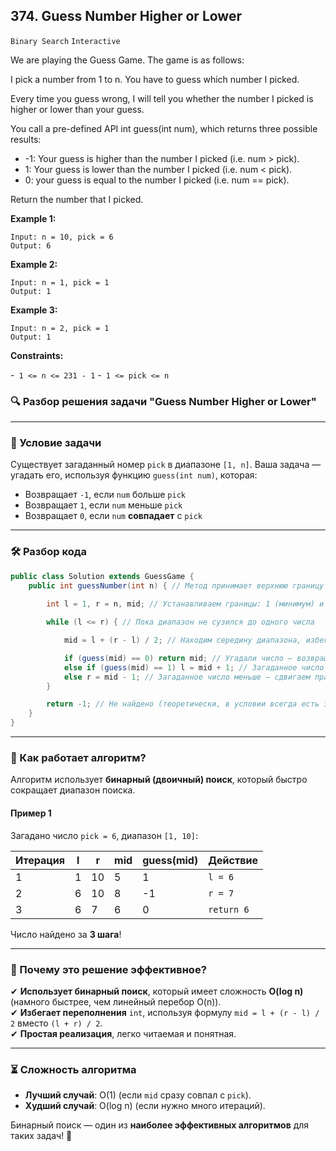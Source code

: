 ## 374. Guess Number Higher or Lower
`Binary Search` `Interactive`

We are playing the Guess Game. The game is as follows:

I pick a number from 1 to n. You have to guess which number I picked.

Every time you guess wrong, I will tell you whether the number I picked is higher or lower than your guess.

You call a pre-defined API int guess(int num), which returns three possible results:

- -1: Your guess is higher than the number I picked (i.e. num > pick).
- 1: Your guess is lower than the number I picked (i.e. num < pick).
- 0: your guess is equal to the number I picked (i.e. num == pick).

Return the number that I picked.

**Example 1:**
```
Input: n = 10, pick = 6
Output: 6
```
**Example 2:**
~~~
Input: n = 1, pick = 1
Output: 1
~~~

**Example 3:**
~~~
Input: n = 2, pick = 1
Output: 1
~~~

**Constraints:**

-` 1 <= n <= 231 - 1`
-` 1 <= pick <= n`


### **🔍 Разбор решения задачи "Guess Number Higher or Lower"**

---

### **📌 Условие задачи**
Существует загаданный номер `pick` в диапазоне `[1, n]`. Ваша задача — угадать его, используя функцию `guess(int num)`, которая:
- Возвращает `-1`, если `num` больше `pick`
- Возвращает `1`, если `num` меньше `pick`
- Возвращает `0`, если `num` **совпадает** с `pick`

---

### **🛠 Разбор кода**
```java
public class Solution extends GuessGame { 
    public int guessNumber(int n) { // Метод принимает верхнюю границу числа
        
        int l = 1, r = n, mid; // Устанавливаем границы: 1 (минимум) и n (максимум)

        while (l <= r) { // Пока диапазон не сузился до одного числа

            mid = l + (r - l) / 2; // Находим середину диапазона, избегая переполнения

            if (guess(mid) == 0) return mid; // Угадали число — возвращаем его
            else if (guess(mid) == 1) l = mid + 1; // Загаданное число больше — сдвигаем левую границу
            else r = mid - 1; // Загаданное число меньше — сдвигаем правую границу
        }

        return -1; // Не найдено (теоретически, в условии всегда есть загаданное число)
    }
}
```

---

### **🔢 Как работает алгоритм?**
Алгоритм использует **бинарный (двоичный) поиск**, который быстро сокращает диапазон поиска.

#### **Пример 1**
Загадано число `pick = 6`, диапазон `[1, 10]`:  

| Итерация | l | r  | mid | guess(mid) | Действие   |
|----------|---|----|-----|------------|------------|
| 1        | 1 | 10 | 5   | 1          | `l = 6`    |
| 2        | 6 | 10 | 8   | -1         | `r = 7`    |
| 3        | 6 | 7  | 6   | 0          | `return 6` |

Число найдено за **3 шага**!

---

### **🚀 Почему это решение эффективное?**
✔ **Использует бинарный поиск**, который имеет сложность **O(log n)** (намного быстрее, чем линейный перебор O(n)).  
✔ **Избегает переполнения** `int`, используя формулу `mid = l + (r - l) / 2` вместо `(l + r) / 2`.  
✔ **Простая реализация**, легко читаемая и понятная.

---

### **⏳ Сложность алгоритма**
- **Лучший случай**: O(1) (если `mid` сразу совпал с `pick`).
- **Худший случай**: O(log n) (если нужно много итераций).

Бинарный поиск — один из **наиболее эффективных алгоритмов** для таких задач! 🚀


